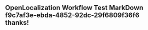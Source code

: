 <properties
ms.topic="hero-topic"
ms.test1="hero-topic"
ms.test2="test"/>

## OpenLocalization Workflow Test MarkDown f9c7af3e-ebda-4852-92dc-29f6809f36f6 thanks!
